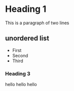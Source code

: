 # Heading 1

This is a paragraph
of two lines

## unordered list

- First
- Second
- Third

### Heading 3

hello
hello hello

